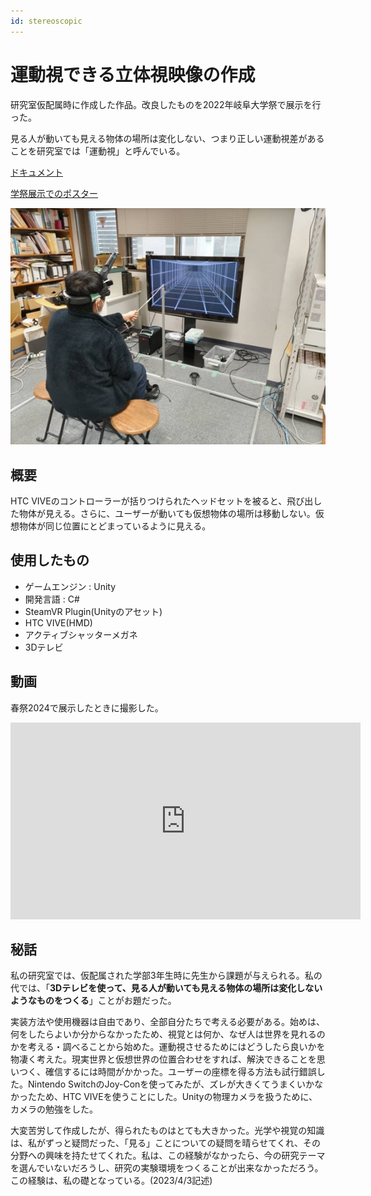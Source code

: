 ```yaml
---
id: stereoscopic
---
```



# 運動視できる立体視映像の作成
研究室仮配属時に作成した作品。改良したものを2022年岐阜大学祭で展示を行った。

見る人が動いても見える物体の場所は変化しない、つまり正しい運動視差があることを研究室では「運動視」と呼んでいる。

[ドキュメント](http://www.kzm.info.gifu-u.ac.jp/contents/B3Project2021.pdf)

[学祭展示でのポスター](http://www.kzm.info.gifu-u.ac.jp/contents/popOutObjectPoster.pdf)

![Tank](../static/img/立体視実験.jpg)

## 概要
HTC VIVEのコントローラーが括りつけられたヘッドセットを被ると、飛び出した物体が見える。さらに、ユーザーが動いても仮想物体の場所は移動しない。仮想物体が同じ位置にとどまっているように見える。

## 使用したもの
- ゲームエンジン : Unity
- 開発言語 : C#
- SteamVR Plugin(Unityのアセット)
- HTC VIVE(HMD)
- アクティブシャッターメガネ
- 3Dテレビ

## 動画
春祭2024で展示したときに撮影した。
<iframe width="560" height="315" src="https://www.youtube.com/embed/q7bqP6noDqQ?si=eOOf-yxqASqDrgg5" title="YouTube video player" frameborder="0" allow="accelerometer; autoplay; clipboard-write; encrypted-media; gyroscope; picture-in-picture; web-share" referrerpolicy="strict-origin-when-cross-origin" allowfullscreen></iframe>

## 秘話
私の研究室では、仮配属された学部3年生時に先生から課題が与えられる。私の代では、「**3Dテレビを使って、見る人が動いても見える物体の場所は変化しないようなものをつくる**」ことがお題だった。

実装方法や使用機器は自由であり、全部自分たちで考える必要がある。始めは、何をしたらよいか分からなかったため、視覚とは何か、なぜ人は世界を見れるのかを考える・調べることから始めた。運動視させるためにはどうしたら良いかを物凄く考えた。現実世界と仮想世界の位置合わせをすれば、解決できることを思いつく、確信するには時間がかかった。ユーザーの座標を得る方法も試行錯誤した。Nintendo SwitchのJoy-Conを使ってみたが、ズレが大きくてうまくいかなかったため、HTC VIVEを使うことにした。Unityの物理カメラを扱うために、カメラの勉強をした。

大変苦労して作成したが、得られたものはとても大きかった。光学や視覚の知識は、私がずっと疑問だった、「見る」ことについての疑問を晴らせてくれ、その分野への興味を持たせてくれた。私は、この経験がなかったら、今の研究テーマを選んでいないだろうし、研究の実験環境をつくることが出来なかっただろう。この経験は、私の礎となっている。(2023/4/3記述)